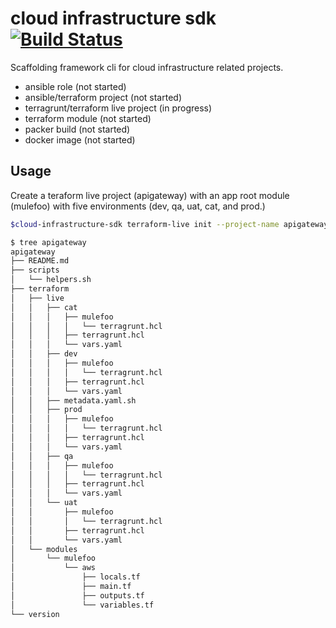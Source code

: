 # cloud infrastructure sdk [![Build Status](https://travis-ci.org/garyellis/cloud-infrastructure-sdk.svg?branch=master)](https://travis-ci.org/garyellis/cloud-infrastructure-sdk)
Scaffolding framework cli for cloud infrastructure related projects.

* ansible role (not started)
* ansible/terraform project (not started)
* terragrunt/terraform live project (in progress)
* terraform module (not started)
* packer build (not started)
* docker image (not started)


## Usage
Create a teraform live project (apigateway) with an app root module (mulefoo) with five environments (dev, qa, uat, cat, and prod.)

```bash
$cloud-infrastructure-sdk terraform-live init --project-name apigateway --app-name mulefoo -e dev -e qa -e uat -e cat -e prod

$ tree apigateway
apigateway
├── README.md
├── scripts
│   └── helpers.sh
├── terraform
│   ├── live
│   │   ├── cat
│   │   │   ├── mulefoo
│   │   │   │   └── terragrunt.hcl
│   │   │   ├── terragrunt.hcl
│   │   │   └── vars.yaml
│   │   ├── dev
│   │   │   ├── mulefoo
│   │   │   │   └── terragrunt.hcl
│   │   │   ├── terragrunt.hcl
│   │   │   └── vars.yaml
│   │   ├── metadata.yaml.sh
│   │   ├── prod
│   │   │   ├── mulefoo
│   │   │   │   └── terragrunt.hcl
│   │   │   ├── terragrunt.hcl
│   │   │   └── vars.yaml
│   │   ├── qa
│   │   │   ├── mulefoo
│   │   │   │   └── terragrunt.hcl
│   │   │   ├── terragrunt.hcl
│   │   │   └── vars.yaml
│   │   └── uat
│   │       ├── mulefoo
│   │       │   └── terragrunt.hcl
│   │       ├── terragrunt.hcl
│   │       └── vars.yaml
│   └── modules
│       └── mulefoo
│           └── aws
│               ├── locals.tf
│               ├── main.tf
│               ├── outputs.tf
│               └── variables.tf
└── version

```
